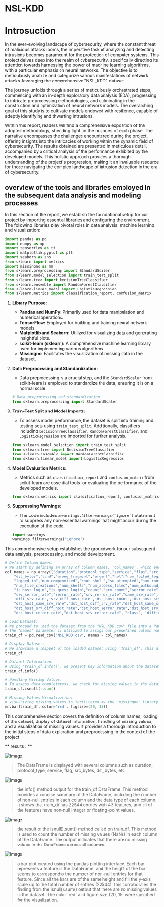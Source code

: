 # NSL-KDD

# Introsuction


In the ever-evolving landscape of cybersecurity, where the constant threat of malicious attacks looms, the imperative task of analyzing and detecting intrusions becomes paramount for the protection of computer systems. This project delves deep into the realm of cybersecurity, specifically directing its attention towards harnessing the power of machine learning algorithms, with a particular emphasis on neural networks. The objective is to meticulously analyze and categorize various manifestations of network attacks, leveraging the comprehensive "NSL_KDD" dataset.

The journey unfolds through a series of meticulously orchestrated steps, commencing with an in-depth exploratory data analysis (EDA), progressing to intricate preprocessing methodologies, and culminating in the construction and optimization of neural network models. The overarching goal of this study is to cultivate models endowed with resilience, capable of adeptly identifying and thwarting intrusions.

Within this report, readers will find a comprehensive exposition of the adopted methodology, shedding light on the nuances of each phase. The narrative encompasses the challenges encountered during the project, offering insights into the intricacies of working within the dynamic field of cybersecurity. The results obtained are presented in meticulous detail, accompanied by a critical analysis of the performance exhibited by the developed models. This holistic approach provides a thorough understanding of the project's progression, making it an invaluable resource for those navigating the complex landscape of intrusion detection in the era of cybersecurity.

## overview of the tools and libraries employed in the subsequent data analysis and modeling processes 

In this section of the report, we establish the foundational setup for our project by importing essential libraries and configuring the environment. The following libraries play pivotal roles in data analysis, machine learning, and visualization:

```python
import pandas as pd
import numpy as np
import tensorflow as tf
import matplotlib.pyplot as plt
import seaborn as sns
from sklearn import metrics
import missingno as mn
from sklearn.preprocessing import StandardScaler
from sklearn.model_selection import train_test_split
from sklearn.tree import DecisionTreeClassifier
from sklearn.ensemble import RandomForestClassifier
from sklearn.linear_model import LogisticRegression
from sklearn.metrics import classification_report, confusion_matrix
```

1. **Library Purpose:**
   - **Pandas and NumPy:** Primarily used for data manipulation and numerical operations.
   - **TensorFlow:** Employed for building and training neural network models.
   - **Matplotlib and Seaborn:** Utilized for visualizing data and generating insightful plots.
   - **scikit-learn (sklearn):** A comprehensive machine learning library used for implementing various algorithms.
   - **Missingno:** Facilitates the visualization of missing data in the dataset.

2. **Data Preprocessing and Standardization:**
   - Data preprocessing is a crucial step, and the `StandardScaler` from scikit-learn is employed to standardize the data, ensuring it is on a normal scale.

   ```python
   # Data preprocessing and standardization
   from sklearn.preprocessing import StandardScaler
   ```

3. **Train-Test Split and Model Imports:**
   - To assess model performance, the dataset is split into training and testing sets using `train_test_split`. Additionally, classifiers including `DecisionTreeClassifier`, `RandomForestClassifier`, and `LogisticRegression` are imported for further analysis.

   ```python
   from sklearn.model_selection import train_test_split
   from sklearn.tree import DecisionTreeClassifier
   from sklearn.ensemble import RandomForestClassifier
   from sklearn.linear_model import LogisticRegression
   ```

4. **Model Evaluation Metrics:**
   - Metrics such as `classification_report` and `confusion_matrix` from scikit-learn are essential tools for evaluating the performance of the developed models.

   ```python
   from sklearn.metrics import classification_report, confusion_matrix
   ```

5. **Suppressing Warnings:**
   - The code includes a `warnings.filterwarnings("ignore")` statement to suppress any non-essential warnings that might occur during the execution of the code.

   ```python
   import warnings
   warnings.filterwarnings("ignore")
   ```

This comprehensive setup establishes the groundwork for our subsequent data analysis, preprocessing, and model development.



```python
# Define Column Names:
# We start by defining an array of column names, 'col_names', which encapsulates the various features and attributes present in our dataset.
col_names = np.array(["duration","protocol_type","service","flag","src_bytes",
    "dst_bytes","land","wrong_fragment","urgent","hot","num_failed_logins",
    "logged_in","num_compromised","root_shell","su_attempted","num_root",
    "num_file_creations","num_shells","num_access_files","num_outbound_cmds",
    "is_host_login","is_guest_login","count","srv_count","serror_rate",
    "srv_serror_rate","rerror_rate","srv_rerror_rate","same_srv_rate",
    "diff_srv_rate","srv_diff_host_rate","dst_host_count","dst_host_srv_count",
    "dst_host_same_srv_rate","dst_host_diff_srv_rate","dst_host_same_src_port_rate",
    "dst_host_srv_diff_host_rate","dst_host_serror_rate","dst_host_srv_serror_rate",
    "dst_host_rerror_rate","dst_host_srv_rerror_rate", "class", 'difficulty level']) 

# Load Dataset:
# We proceed to load the dataset from the "NSL_KDD.csv" file into a Pandas DataFrame ('train_df').
# The 'names' parameter is utilized to assign our predefined column names to the dataset.
train_df = pd.read_csv("NSL_KDD.csv", names = col_names)

# Display Dataset:
# We showcase a snippet of the loaded dataset using 'train_df'. This allows us to inspect the initial rows and understand the structure and content of the data.
train_df

# Dataset Information:
# Using 'train_df.info()', we present key information about the dataset, including data types, non-null counts, and memory usage. This aids in understanding the overall composition of the data.
train_df.info()

# Handling Missing Values:
# To assess data completeness, we check for missing values in the dataset using 'train_df.isnull().sum()'. Any missing values can have implications for subsequent analysis.
train_df.isnull().sum()

# Missing Values Visualization:
# Visualizing missing values is facilitated by the 'missingno' library. The 'mn.bar()' function is employed to create a bar chart highlighting the presence of missing values in the dataset.
mn.bar(train_df, color='red', figsize=(20, 15))
```

This comprehensive section covers the definition of column names, loading of the dataset, display of dataset information, handling of missing values, and a visualization of missing values. It provides a thorough introduction to the initial steps of data exploration and preprocessing in the context of the project.

** results : **

![image](https://github.com/zaouizakariae/NSL-KDD/assets/85891554/3864fb17-a94c-4aac-aa19-52d46ea133a4)

> The DataFrame is displayed with several columns such as duration, protocol_type, service, flag, src_bytes, dst_bytes, etc. 

![image](https://github.com/zaouizakariae/NSL-KDD/assets/85891554/b86bd8d9-6623-4690-89b5-ab20fcff259c)

>  the info() method output for the train_df DataFrame. This method provides a concise summary of the DataFrame, including the number of non-null entries in each column and the data type of each column. It shows that train_df has 22544 entries with 43 features, and all of the features have non-null integer or floating-point values.

![image](https://github.com/zaouizakariae/NSL-KDD/assets/85891554/33cf5be9-89a4-4bd5-b8c9-f2f2887143b7)

>  the result of the isnull().sum() method called on train_df. This method is used to count the number of missing values (NaNs) in each column of the DataFrame. The output indicates that there are no missing values in the DataFrame across all columns.

![image](https://github.com/zaouizakariae/NSL-KDD/assets/85891554/12c16e3d-6c16-4009-9cdb-012c1908285a)

> a bar plot created using the pandas plotting interface. Each bar represents a feature in the DataFrame, and the height of the bar seems to correspondto the number of non-null entries for that feature. Since all the bars are of the same height and fill the y-axis scale up to the total number of entries (22544), this corroborates the finding from the isnull().sum() output that there are no missing values in the dataset. The color 'red' and figure size (20, 15) were specified for the visualization.


